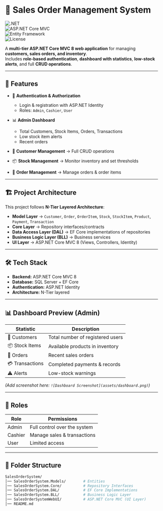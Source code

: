 # 🛒 Sales Order Management System  

![.NET](https://img.shields.io/badge/.NET-8-blue)  
![ASP.NET Core MVC](https://img.shields.io/badge/ASP.NET-Core%20MVC-purple)  
![Entity Framework](https://img.shields.io/badge/Entity%20Framework-Core-green)  
![License](https://img.shields.io/badge/License-MIT-yellow)  

A **multi-tier ASP.NET Core MVC 8 web application** for managing **customers, sales orders, and inventory**.  
Includes **role-based authentication**, **dashboard with statistics**, **low-stock alerts**, and full **CRUD operations**.  

---

## 🚀 Features  

- 🔑 **Authentication & Authorization**  
  - Login & registration with ASP.NET Identity  
  - Roles: `Admin`, `Cashier`, `User`  

- 📊 **Admin Dashboard**  
  - Total Customers, Stock Items, Orders, Transactions  
  - Low stock item alerts  
  - Recent orders  

- 👥 **Customer Management** → Full CRUD operations  
- 📦 **Stock Management** → Monitor inventory and set thresholds  
- 📝 **Order Management** → Manage orders & order items  

---

## 🏗️ Project Architecture  

This project follows **N-Tier Layered Architecture**:  

- **Model Layer** → `Customer`, `Order`, `OrderItem`, `Stock`, `StockItem`, `Product`, `Payment`, `Transaction`  
- **Core Layer** → Repository interfaces/contracts  
- **Data Access Layer (DAL)** → EF Core implementations of repositories  
- **Business Logic Layer (BLL)** → Business services  
- **UI Layer** → ASP.NET Core MVC 8 (Views, Controllers, Identity)  

---

## 🛠️ Tech Stack  

- **Backend:** ASP.NET Core MVC 8  
- **Database:** SQL Server + EF Core  
- **Authentication:** ASP.NET Identity  
- **Architecture:** N-Tier layered  

---

## 📊 Dashboard Preview (Admin)  

| Statistic       | Description                       |
|-----------------|-----------------------------------|
| 👤 Customers    | Total number of registered users  |
| 📦 Stock Items  | Available products in inventory   |
| 🛒 Orders       | Recent sales orders               |
| 💳 Transactions | Completed payments & records      |
| ⚠️ Alerts       | Low-stock warnings                |

*(Add screenshot here: `![Dashboard Screenshot](assets/dashboard.png)`)*  

---

## 🔑 Roles  

| Role    | Permissions                  |
|---------|------------------------------|
| Admin   | Full control over the system |
| Cashier | Manage sales & transactions  |
| User    | Limited access               |

---

## 📂 Folder Structure  

```bash
SalesOrderSystem/
│── SalesOrderSystem.Models/        # Entities
│── SalesOrderSystem.Core/          # Repository Interfaces
│── SalesOrderSystem.DAL/           # EF Core Implementations
│── SalesOrderSystem.BLL/           # Business Logic Layer
│── SalesOrderSystemWebUI/          # ASP.NET Core MVC (UI Layer)
│── README.md

